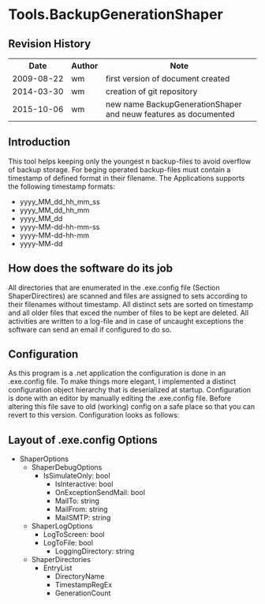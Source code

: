 # Tools.BackupGenerationShaper #

## Revision History ##

<table>
  <tr> <th >Date</th>             <th>Author</th>  <th>Note</th>  </tr>
  <tr> <td nowrap>2009-08-22</td>  <td>wm</td>  <td>first version of document created</td> </tr>
  <tr> <td nowrap>2014-03-30</td> <td>	wm</td>	 <td>creation of git repository</td> </tr>
  <tr> <td nowrap>2015-10-06</td> <td>wm</td>		<td>new name BackupGenerationShaper and neuw features as documented</td>  </tr>

</table>

## Introduction ##
This tool helps keeping only the youngest n backup-files to avoid overflow of backup storage. For beging operated backup-files must contain a timestamp of defined format in their filename.
The Applications supports the following timestamp formats:

- yyyy_MM_dd_hh_mm_ss
- yyyy_MM_dd_hh_mm
- yyyy_MM_dd
- yyyy-MM-dd-hh-mm-ss
- yyyy-MM-dd-hh-mm
- yyyy-MM-dd

## How does the software do its job ##
All directories that are enumerated in the .exe.config file (Section ShaperDirectires)
are scanned and files are assigned to sets according to their filenames without timestamp.
All distinct sets are sorted on timestamp and all older files that exced the number of files to be kept are deleted. 
All activities are written to a log-file and in case of uncaught exceptions the software can send an email if configured to do so.

## Configuration ##
As this program is a .net application the configuration is done in an .exe.config file.
To make things more elegant, I implemented a distinct configuration object hierarchy that is deserialized at startup. Configuration is done with an editor by manually editing
the .exe.config file. Before altering this file save to old (working) config on a
safe place so that you can revert to this version.
Configuration looks as follows:

## Layout of .exe.config Options ##

- ShaperOptions
  - ShaperDebugOptions
    - IsSimulateOnly: bool
	  - IsInteractive: bool
	  - OnExceptionSendMail: bool
	  - MailTo: string
	  - MailFrom: string
	  - MailSMTP: string
  - ShaperLogOptions
    - LogToScreen: bool
    - LogToFile: bool
	  - LoggingDirectory: string
  - ShaperDirectories
    - EntryList
      - DirectoryName
      - TimestampRegEx
      - GenerationCount


